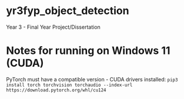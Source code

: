 # yr3fyp_object_detection
Year 3 - Final Year Project/Dissertation 

# Notes for running on Windows 11 (CUDA)
PyTorch must have a compatible version - CUDA drivers installed:
`pip3 install torch torchvision torchaudio --index-url https://download.pytorch.org/whl/cu124`
